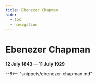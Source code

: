 ```yaml
---
title: Ebenezer Chapman
hide:
  - toc
  - navigation 
---
```


# Ebenezer Chapman

**12 July 1843 — 11 July 1929**

--8<-- "snippets/ebenezer-chapman.md"
